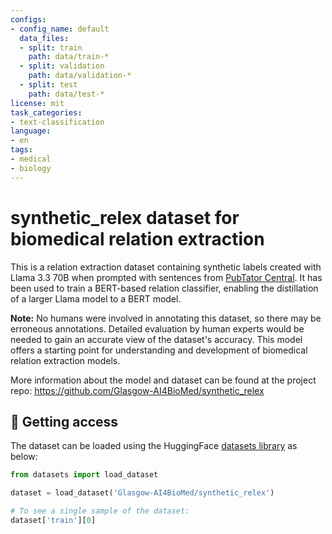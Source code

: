 ```yaml
---
configs:
- config_name: default
  data_files:
  - split: train
    path: data/train-*
  - split: validation
    path: data/validation-*
  - split: test
    path: data/test-*
license: mit
task_categories:
- text-classification
language:
- en
tags:
- medical
- biology
---
```


# synthetic_relex dataset for biomedical relation extraction

This is a relation extraction dataset containing synthetic labels created with Llama 3.3 70B when prompted with sentences from [PubTator Central](https://www.ncbi.nlm.nih.gov/research/pubtator3/). It has been used to train a BERT-based relation classifier, enabling the distillation of a larger Llama model to a BERT model.

**Note:** No humans were involved in annotating this dataset, so there may be erroneous annotations. Detailed evaluation by human experts would be needed to gain an accurate view of the dataset's accuracy. This model offers a starting point for understanding and development of biomedical relation extraction models.

More information about the model and dataset can be found at the project repo: https://github.com/Glasgow-AI4BioMed/synthetic_relex

## 📝 Getting access

The dataset can be loaded using the HuggingFace [datasets library](https://pypi.org/project/datasets/) as below:

```python
from datasets import load_dataset

dataset = load_dataset('Glasgow-AI4BioMed/synthetic_relex')

# To see a single sample of the dataset:
dataset['train'][0]
```
